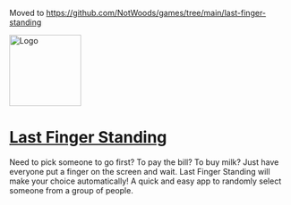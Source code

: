 Moved to https://github.com/NotWoods/games/tree/main/last-finger-standing

<img alt="Logo" src="public/icon.svg" width="128" height="128">

# [Last Finger Standing](https://games.tigeroakes.com/last-finger-standing/)

Need to pick someone to go first? To pay the bill? To buy milk? Just have everyone put a finger on the screen and wait. Last Finger Standing will make your choice automatically! A quick and easy app to randomly select someone from a group of people.
